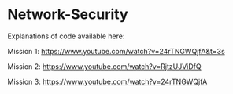 # Network-Security

Explanations of code available here:

Mission 1:
https://www.youtube.com/watch?v=24rTNGWQjfA&t=3s

Mission 2:
https://www.youtube.com/watch?v=RjtzUJViDfQ

Mission 3:
https://www.youtube.com/watch?v=24rTNGWQjfA
